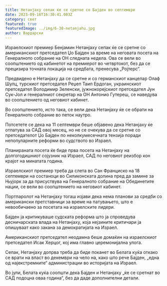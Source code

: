 ```yaml
---
title: Нетанјаху сепак ќе се сретне со Бајден во септември
date: 2023-09-16T16:30:41.083Z
category: свет
featured: true
featuredImage: ../img/6-30-netanjahu.jpg
author: Вардарски
---
```

Израелскиот премиер Бенјамин Нетанјаху сепак ќе се сретне со американскиот претседател Џо Бајден за време на неговата посета на Генералното собрание на ОН следната недела. Ова се вели во соопштението од кабинетот на премиерот во четвртокот, без да се прецизира точната локација на средбата, пренесува „Ројтерс“.

Предвидено е Нетанјаху да се сретне и со германскиот канцелар Олаф Шулц, турскиот претседател Реџеп Таип Ердоган, украинскиот претседател Володимир Зеленски, јужнокорејскиот претседател Јун Сук-Јол и генералниот секретар на ОН Антонио Гутереш, се наведува во соопштението од неговиот кабинет.

Во соопштението, исто така, се вели дека Нетанјаху ќе се обрати на Генералното собрание во петок наутро.

Потсетете се дека на 11 септември беше објавено дека Нетанјаху ќе отпатува за САД овој месец, но не се очекува да се сретне со претседателот Џо Бајден по неколкумесечната тензија поради непопуларните реформи во судството во Израел.

Планираната посета ќе биде прва посета на Нетанјаху на долгогодишниот сојузник на Израел, САД по неговиот реизбор кон крајот на минатата година.

Израелскиот премиер треба да слета во Сан Франциско на 18 септември на состаноци во Силиконската долина пред да замине за Њујорк за да присуствува на Генералното собрание на Обединетите нации, се вели во соопштението на неговиот кабинет.

Портпаролот на Нетанјаху тогаш изјави дека нема планови за средби со американски претставници за време на патувањето, што е невообичаено за посетата на израелските лидери.

Бајден ја критикуваше судската реформа што ја спроведува десничарската влада на Нетанјаху, која нејзините критичари ја опишуваат како закана за демократијата на Израел.

Американскиот претседател неодамна беше домаќин на израелскиот претседател Исак Херцог, кој има главно церемонијална улога.

Сепак, Нетанјаху допрва треба да биде поканет во Белата куќа откако се врати на власт во декември на чело на, како што рече Бајден, „една од најекстремните“ администрации во историјата на Израел.

Во јули, Белата куќа соопшти дека Бајден и Нетанјаху „ќе се сретнат во САД подоцна оваа година“, без да даде дополнителни детали.